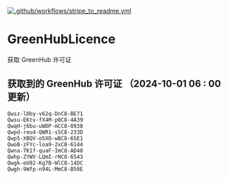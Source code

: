[![.github/workflows/stripe_to_readme.yml](https://github.com/zjx-kimi/GreenHubLicence/actions/workflows/stripe_to_readme.yml/badge.svg)](https://github.com/zjx-kimi/GreenHubLicence/actions/workflows/stripe_to_readme.yml)
# GreenHubLicence
获取 GreenHub 许可证
## 获取到的 GreenHub 许可证 （2024-10-01 06 : 00 更新）
```
Qwsz-lDby-v62q-DnC8-BE71
Qwsu-EKtv-fX4M-p0C8-4A39
QwqH-j6bu-uWDP-mCC8-0938
Qwpd-reu4-QWR1-sSC8-233D
Qwp5-XBQV-o5XO-wBC8-65E1
QwoB-zFYc-loa9-2xC8-6144
Qwna-TK1f-quaF-ImC8-AD40
Qwhp-ZYWV-LQmI-rNC8-6543
Qwgk-eU92-Kg7B-WlC8-14DC
Qwgh-9Wfp-n94L-MmC8-B50E
```
